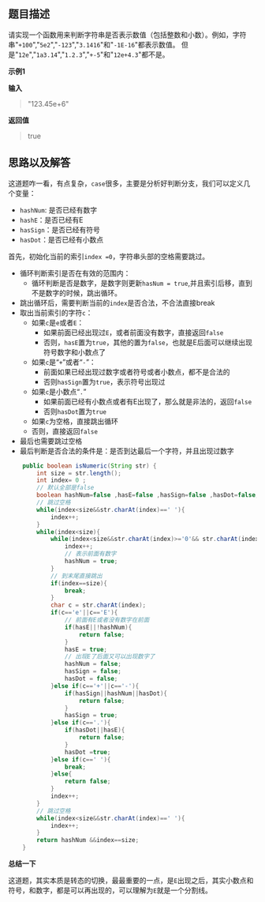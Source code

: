 ## 题目描述
请实现一个函数用来判断字符串是否表示数值（包括整数和小数）。例如，字符串"`+100`","`5e2`","`-123`","`3.1416`"和"`-1E-16`"都表示数值。 但是"`12e`","`1a3.14`","`1.2.3`","`+-5`"和"`12e+4.3`"都不是。

**示例1**

**输入**
> "123.45e+6"

**返回值**
> true

## 思路以及解答
这道题咋一看，有点复杂，`case`很多，主要是分析好判断分支，我们可以定义几个变量：
- `hashNum`: 是否已经有数字
- `hashE`：是否已经有E
- `hasSign`：是否已经有符号
- `hasDot`：是否已经有小数点

首先，初始化当前的索引`index =0`，字符串头部的空格需要跳过。

- 循环判断索引是否在有效的范围内：
  - 循环判断是否是数字，是数字则更新`hasNum = true`,并且索引后移，直到不是数字的时候，跳出循环。
- 跳出循环后，需要判断当前的`index`是否合法，不合法直接break
- 取出当前索引的字符`c`：
  - 如果`c`是`e`或者`E`：
    - 如果前面已经出现过`E`，或者前面没有数字，直接返回`false`
    - 否则，`hasE`置为`true`，其他的置为`false`，也就是E后面可以继续出现符号数字和小数点了
  - 如果`c`是“`+`”或者“`-`”：
    - 前面如果已经出现过数字或者符号或者小数点，都不是合法的
    - 否则`hasSign`置为`true`，表示符号出现过
  - 如果`c`是小数点“`.`”
    - 如果前面已经有小数点或者有E出现了，那么就是非法的，返回`false`
    - 否则`hasDot`置为`true`
  - 如果`c`为空格，直接跳出循环
  - 否则，直接返回`false`
- 最后也需要跳过空格
- 最后判断是否合法的条件是：是否到达最后一个字符，并且出现过数字


```java
    public boolean isNumeric(String str) {
        int size = str.length();
        int index= 0 ;
        // 默认全部是false
        boolean hashNum=false ,hasE=false ,hasSign=false ,hasDot=false;
        // 跳过空格
        while(index<size&&str.charAt(index)==' '){
            index++;
        }
        while(index<size){
            while(index<size&&str.charAt(index)>='0'&& str.charAt(index)<='9'){
                index++;
                // 表示前面有数字
                hashNum = true;
            }
            // 到末尾直接跳出
            if(index==size){
                break;
            }
            char c = str.charAt(index);
            if(c=='e'||c=='E'){
                // 前面有E或者没有数字在前面
                if(hasE||!hashNum){
                    return false;
                }
                hasE = true;
                // 出现E了后面又可以出现数字了
                hashNum = false;
                hasSign = false;
                hasDot = false;
            }else if(c=='+'||c=='-'){
                if(hasSign||hashNum||hasDot){
                    return false;
                }
                hasSign = true;
            }else if(c=='.'){
                if(hasDot||hasE){
                    return false;
                }
                hasDot =true;
            }else if(c==' '){
                break;
            }else{
                return false;
            }
            index++;
        }        
        // 跳过空格
        while(index<size&&str.charAt(index)==' '){
            index++;
        }
        return hashNum &&index==size;
    }
```

**总结一下**

这道题，其实本质是转态的切换，最最重要的一点，是`E`出现之后，其实小数点和符号，和数字，都是可以再出现的，可以理解为`E`就是一个分割线。